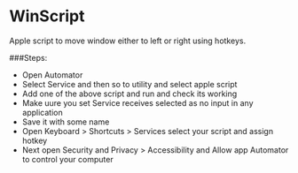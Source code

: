 # WinScript

Apple script to move window either to left or right using hotkeys.

###Steps:
- Open Automator
- Select Service and then so to utility and select apple script
- Add one of the above script and run and check its working
- Make uure you set Service receives selected as no input in any application
- Save it with some name
- Open Keyboard > Shortcuts > Services select your script and assign hotkey
- Next open Security and Privacy > Accessibility and Allow app Automator to control your computer

